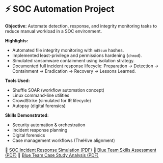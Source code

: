 # ⚡ SOC Automation Project

**Objective:** Automate detection, response, and integrity monitoring tasks to reduce manual workload in a SOC environment.  

**Highlights:**  
- Automated file integrity monitoring with `md5sum` hashes.  
- Implemented least-privilege and permissions hardening (`chmod`).  
- Simulated ransomware containment using isolation strategy.  
- Documented full incident response lifecycle: Preparation → Detection → Containment → Eradication → Recovery → Lessons Learned.  

**Tools Used:**  
- Shuffle SOAR (workflow automation concept)  
- Linux command-line utilities  
- CrowdStrike (simulated for IR lifecycle)  
- Autopsy (digital forensics)  

**Skills Demonstrated:**  
- Security automation & orchestration  
- Incident response planning  
- Digital forensics  
- Case management workflows (TheHive alignment)  

📄 [SOC Incident Response Simulation (PDF)](SOC_Incident_Response_Simulation.pdf)
📄 [Blue Team Skills Assessment (PDF)](Blue_Team_Skills_Assessment.pdf)
📄 [Blue Team Case Study Analysis (PDF)](Blue_Team_Case_Study_Analysis.pdf)

